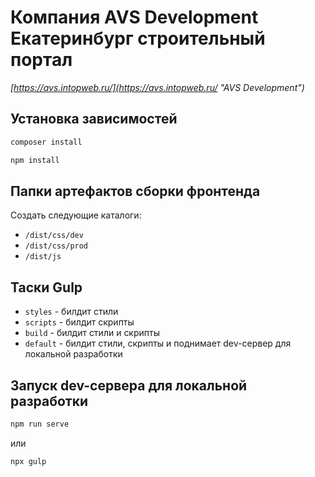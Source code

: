 # Компания AVS Development Екатеринбург строительный портал
*[https://avs.intopweb.ru/](https://avs.intopweb.ru/ "AVS Development")*

## Установка зависимостей

```bash
composer install
```

```bash
npm install
```

## Папки артефактов сборки фронтенда

Создать следующие каталоги:

- `/dist/css/dev`
- `/dist/css/prod`
- `/dist/js`

## Таски Gulp

- `styles` - билдит стили
- `scripts` - билдит скрипты
- `build` - билдит стили и скрипты
- `default` - билдит стили, скрипты и поднимает dev-сервер для локальной разработки

## Запуск dev-сервера для локальной разработки

```bash
npm run serve
```

или

```bash
npx gulp
```
